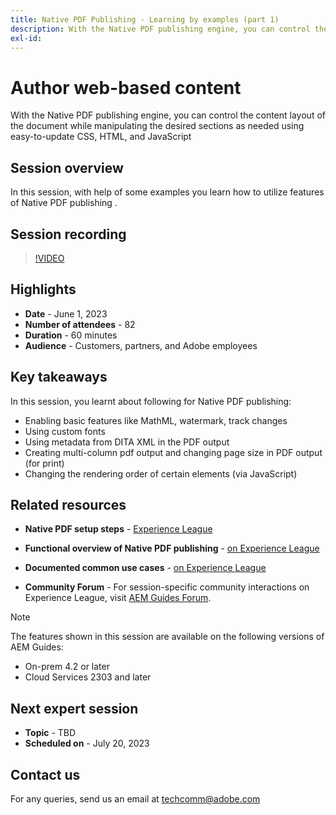 ```yaml
---
title: Native PDF Publishing - Learning by examples (part 1)
description: With the Native PDF publishing engine, you can control the content layout of the document while manipulating the desired sections as needed using easy-to-update CSS, HTML, and JavaScript.
exl-id: 
---
```

# Author web-based content

With the Native PDF publishing engine, you can control the content layout of the document while manipulating the desired sections as needed using easy-to-update CSS, HTML, and JavaScript

## Session overview

In this session, with help of some examples you learn how to utilize features of Native PDF publishing .

## Session recording

>[!VIDEO](https://video.tv.adobe.com/v/3420092/native-pdf-aem-guides?quality=12&learn=on)

## Highlights

- **Date** - June 1, 2023 
- **Number of attendees** - 82
- **Duration** - 60 minutes
- **Audience** - Customers, partners, and Adobe employees

## Key takeaways

In this session, you learnt about following for Native PDF publishing:
- Enabling basic features like MathML, watermark, track changes
- Using custom fonts 
- Using metadata from DITA XML in the PDF output
- Creating multi-column pdf output and changing page size in PDF output (for print)
- Changing the rendering order of certain elements (via JavaScript)

 
## Related resources 

- **Native PDF setup steps** - [Experience League](https://experienceleague.adobe.com/docs/experience-manager-guides-learn/tutorials/knowledge-base/kb-articles/publishing/configuring-aem-environment-for-native-pdf-publishing.html?lang=en) 
 
- **Functional overview of Native PDF publishing** - [on Experience League](https://experienceleague.adobe.com/docs/experience-manager-guides-learn/tutorials/knowledge-base/expert-session/native-pdf-publishing-essentials-feb23.html?lang=en)

- **Documented common use cases** - [on Experience League](https://experienceleague.adobe.com/docs/experience-manager-guides-learn/tutorials/configuring/config-native-pdf-publish/content-styles/stylesheet.html?lang=en)
 
- **Community Forum** - For session-specific community interactions on Experience League, visit  [AEM Guides Forum](https://experienceleaguecommunities.adobe.com/t5/experience-manager-guides/bd-p/xml-documentation-discussions).

>[!NOTE]
>
> The features shown in this session are available on the following versions of AEM Guides:
> - On-prem 4.2 or later
> - Cloud Services 2303 and later

## Next expert session 

- **Topic** - TBD
- **Scheduled on** - July 20, 2023

## Contact us

For any queries, send us an email at <techcomm@adobe.com>
